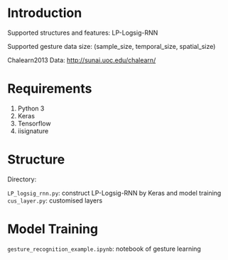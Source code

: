 Introduction
====================================
Supported structures and features:
    LP-Logsig-RNN
    
Supported gesture data size: (sample_size, temporal_size, spatial_size)

Chalearn2013 Data:
    http://sunai.uoc.edu/chalearn/


Requirements
====================================
1. Python 3
2. Keras
3. Tensorflow
4. iisignature


Structure
====================================

Directory:

`LP_logsig_rnn.py`: construct LP-Logsig-RNN by Keras and model training                     
`cus_layer.py`: customised layers


Model Training
====================================
`gesture_recognition_example.ipynb`: notebook of gesture learning
